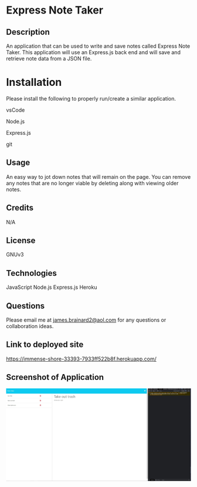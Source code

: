 # Express Note Taker 

## Description

An application that can be used to write and save notes called Express Note Taker. This application will use an Express.js back end and will save and retrieve note data from a JSON file.

# Installation

Please install the following to properly run/create a similar application.

vsCode

Node.js

Express.js

git

## Usage

An easy way to jot down notes that will remain on the page. You can remove any notes that are no longer viable by deleting along with viewing older notes. 

## Credits

N/A

## License

GNUv3

## Technologies

JavaScript
Node.js
Express.js
Heroku

## Questions

Please email me at james.brainard2@aol.com for any questions or collaboration ideas.

## Link to deployed site

https://immense-shore-33393-7933ff522b8f.herokuapp.com/

## Screenshot of Application

![Application Screenshot](challenge-11-scs.JPG)
